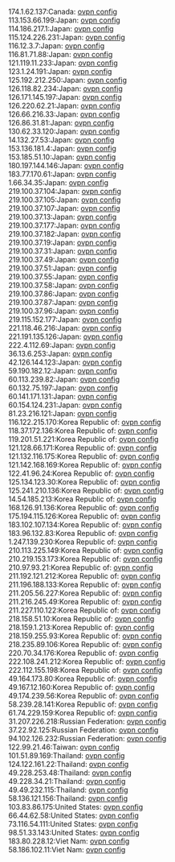 174.1.62.137:Canada: [ovpn config](vpn/174_1_62_137.ovpn)  
113.153.66.199:Japan: [ovpn config](vpn/113_153_66_199.ovpn)  
114.186.217.1:Japan: [ovpn config](vpn/114_186_217_1.ovpn)  
115.124.226.231:Japan: [ovpn config](vpn/115_124_226_231.ovpn)  
116.12.3.7:Japan: [ovpn config](vpn/116_12_3_7.ovpn)  
116.81.71.88:Japan: [ovpn config](vpn/116_81_71_88.ovpn)  
121.119.11.233:Japan: [ovpn config](vpn/121_119_11_233.ovpn)  
123.1.24.191:Japan: [ovpn config](vpn/123_1_24_191.ovpn)  
125.192.212.250:Japan: [ovpn config](vpn/125_192_212_250.ovpn)  
126.118.82.234:Japan: [ovpn config](vpn/126_118_82_234.ovpn)  
126.171.145.197:Japan: [ovpn config](vpn/126_171_145_197.ovpn)  
126.220.62.21:Japan: [ovpn config](vpn/126_220_62_21.ovpn)  
126.66.216.33:Japan: [ovpn config](vpn/126_66_216_33.ovpn)  
126.86.31.81:Japan: [ovpn config](vpn/126_86_31_81.ovpn)  
130.62.33.120:Japan: [ovpn config](vpn/130_62_33_120.ovpn)  
14.132.27.53:Japan: [ovpn config](vpn/14_132_27_53.ovpn)  
153.136.181.4:Japan: [ovpn config](vpn/153_136_181_4.ovpn)  
153.185.51.10:Japan: [ovpn config](vpn/153_185_51_10.ovpn)  
180.197.144.146:Japan: [ovpn config](vpn/180_197_144_146.ovpn)  
183.77.170.61:Japan: [ovpn config](vpn/183_77_170_61.ovpn)  
1.66.34.35:Japan: [ovpn config](vpn/1_66_34_35.ovpn)  
219.100.37.104:Japan: [ovpn config](vpn/219_100_37_104.ovpn)  
219.100.37.105:Japan: [ovpn config](vpn/219_100_37_105.ovpn)  
219.100.37.107:Japan: [ovpn config](vpn/219_100_37_107.ovpn)  
219.100.37.13:Japan: [ovpn config](vpn/219_100_37_13.ovpn)  
219.100.37.177:Japan: [ovpn config](vpn/219_100_37_177.ovpn)  
219.100.37.182:Japan: [ovpn config](vpn/219_100_37_182.ovpn)  
219.100.37.19:Japan: [ovpn config](vpn/219_100_37_19.ovpn)  
219.100.37.31:Japan: [ovpn config](vpn/219_100_37_31.ovpn)  
219.100.37.49:Japan: [ovpn config](vpn/219_100_37_49.ovpn)  
219.100.37.51:Japan: [ovpn config](vpn/219_100_37_51.ovpn)  
219.100.37.55:Japan: [ovpn config](vpn/219_100_37_55.ovpn)  
219.100.37.58:Japan: [ovpn config](vpn/219_100_37_58.ovpn)  
219.100.37.86:Japan: [ovpn config](vpn/219_100_37_86.ovpn)  
219.100.37.87:Japan: [ovpn config](vpn/219_100_37_87.ovpn)  
219.100.37.96:Japan: [ovpn config](vpn/219_100_37_96.ovpn)  
219.115.152.177:Japan: [ovpn config](vpn/219_115_152_177.ovpn)  
221.118.46.216:Japan: [ovpn config](vpn/221_118_46_216.ovpn)  
221.191.135.126:Japan: [ovpn config](vpn/221_191_135_126.ovpn)  
222.4.112.69:Japan: [ovpn config](vpn/222_4_112_69.ovpn)  
36.13.6.253:Japan: [ovpn config](vpn/36_13_6_253.ovpn)  
42.126.144.123:Japan: [ovpn config](vpn/42_126_144_123.ovpn)  
59.190.182.12:Japan: [ovpn config](vpn/59_190_182_12.ovpn)  
60.113.239.82:Japan: [ovpn config](vpn/60_113_239_82.ovpn)  
60.132.75.197:Japan: [ovpn config](vpn/60_132_75_197.ovpn)  
60.141.171.131:Japan: [ovpn config](vpn/60_141_171_131.ovpn)  
60.154.124.231:Japan: [ovpn config](vpn/60_154_124_231.ovpn)  
81.23.216.121:Japan: [ovpn config](vpn/81_23_216_121.ovpn)  
116.122.215.170:Korea Republic of: [ovpn config](vpn/116_122_215_170.ovpn)  
118.37.172.136:Korea Republic of: [ovpn config](vpn/118_37_172_136.ovpn)  
119.201.51.221:Korea Republic of: [ovpn config](vpn/119_201_51_221.ovpn)  
121.128.66.171:Korea Republic of: [ovpn config](vpn/121_128_66_171.ovpn)  
121.132.116.175:Korea Republic of: [ovpn config](vpn/121_132_116_175.ovpn)  
121.142.168.169:Korea Republic of: [ovpn config](vpn/121_142_168_169.ovpn)  
122.41.96.24:Korea Republic of: [ovpn config](vpn/122_41_96_24.ovpn)  
125.134.123.30:Korea Republic of: [ovpn config](vpn/125_134_123_30.ovpn)  
125.241.210.136:Korea Republic of: [ovpn config](vpn/125_241_210_136.ovpn)  
14.54.185.213:Korea Republic of: [ovpn config](vpn/14_54_185_213.ovpn)  
168.126.91.136:Korea Republic of: [ovpn config](vpn/168_126_91_136.ovpn)  
175.194.115.126:Korea Republic of: [ovpn config](vpn/175_194_115_126.ovpn)  
183.102.107.134:Korea Republic of: [ovpn config](vpn/183_102_107_134.ovpn)  
183.96.132.83:Korea Republic of: [ovpn config](vpn/183_96_132_83.ovpn)  
1.247.139.230:Korea Republic of: [ovpn config](vpn/1_247_139_230.ovpn)  
210.113.225.149:Korea Republic of: [ovpn config](vpn/210_113_225_149.ovpn)  
210.219.153.173:Korea Republic of: [ovpn config](vpn/210_219_153_173.ovpn)  
210.97.93.21:Korea Republic of: [ovpn config](vpn/210_97_93_21.ovpn)  
211.192.121.212:Korea Republic of: [ovpn config](vpn/211_192_121_212.ovpn)  
211.196.188.133:Korea Republic of: [ovpn config](vpn/211_196_188_133.ovpn)  
211.205.56.227:Korea Republic of: [ovpn config](vpn/211_205_56_227.ovpn)  
211.216.245.49:Korea Republic of: [ovpn config](vpn/211_216_245_49.ovpn)  
211.227.110.122:Korea Republic of: [ovpn config](vpn/211_227_110_122.ovpn)  
218.158.51.10:Korea Republic of: [ovpn config](vpn/218_158_51_10.ovpn)  
218.159.1.213:Korea Republic of: [ovpn config](vpn/218_159_1_213.ovpn)  
218.159.255.93:Korea Republic of: [ovpn config](vpn/218_159_255_93.ovpn)  
218.235.89.106:Korea Republic of: [ovpn config](vpn/218_235_89_106.ovpn)  
220.70.34.176:Korea Republic of: [ovpn config](vpn/220_70_34_176.ovpn)  
222.108.241.212:Korea Republic of: [ovpn config](vpn/222_108_241_212.ovpn)  
222.112.155.198:Korea Republic of: [ovpn config](vpn/222_112_155_198.ovpn)  
49.164.173.80:Korea Republic of: [ovpn config](vpn/49_164_173_80.ovpn)  
49.167.12.160:Korea Republic of: [ovpn config](vpn/49_167_12_160.ovpn)  
49.174.239.56:Korea Republic of: [ovpn config](vpn/49_174_239_56.ovpn)  
58.239.28.141:Korea Republic of: [ovpn config](vpn/58_239_28_141.ovpn)  
61.74.229.159:Korea Republic of: [ovpn config](vpn/61_74_229_159.ovpn)  
31.207.226.218:Russian Federation: [ovpn config](vpn/31_207_226_218.ovpn)  
37.22.92.125:Russian Federation: [ovpn config](vpn/37_22_92_125.ovpn)  
94.102.126.232:Russian Federation: [ovpn config](vpn/94_102_126_232.ovpn)  
122.99.21.46:Taiwan: [ovpn config](vpn/122_99_21_46.ovpn)  
101.51.89.169:Thailand: [ovpn config](vpn/101_51_89_169.ovpn)  
124.122.161.22:Thailand: [ovpn config](vpn/124_122_161_22.ovpn)  
49.228.253.48:Thailand: [ovpn config](vpn/49_228_253_48.ovpn)  
49.228.34.21:Thailand: [ovpn config](vpn/49_228_34_21.ovpn)  
49.49.232.115:Thailand: [ovpn config](vpn/49_49_232_115.ovpn)  
58.136.121.156:Thailand: [ovpn config](vpn/58_136_121_156.ovpn)  
103.83.86.175:United States: [ovpn config](vpn/103_83_86_175.ovpn)  
66.44.62.58:United States: [ovpn config](vpn/66_44_62_58.ovpn)  
73.116.54.111:United States: [ovpn config](vpn/73_116_54_111.ovpn)  
98.51.33.143:United States: [ovpn config](vpn/98_51_33_143.ovpn)  
183.80.228.12:Viet Nam: [ovpn config](vpn/183_80_228_12.ovpn)  
58.186.102.11:Viet Nam: [ovpn config](vpn/58_186_102_11.ovpn)  
